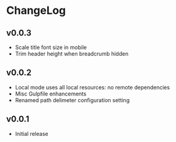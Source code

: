 ChangeLog
=================

## v0.0.3
- Scale title font size in mobile
- Trim header height when breadcrumb hidden

## v0.0.2
- Local mode uses all local resources: no remote dependencies
- Misc Gulpfile enhancements
- Renamed path delimeter configuration setting

## v0.0.1
- Initial release
